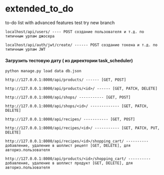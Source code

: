 # extended_to_do
to-do list with advanced features
test
try new branch

```
localhost/api/users/ ---- POST создание пользователя и т.д. по типичным урлам джосера
```
```
localhost/api/auth/jwt/create/ ------ POST создание токена и т.д. по типичным урлам JWT
```
#### Загрузить тестовую дату ( из директории task_scheduler)
```
python manage.py load data db.json
```
```
http://127.0.0.1:8000/api/products/ ------ [GET, POST]
```
```
http://127.0.0.1:8000/api/products/<id>/ ------ [GET, PATCH, DELETE]
```
```
http://127.0.0.1:8000/api/shops/ ----------- [GET, POST]
```
```
http://127.0.0.1:8000/api/shops/<id>/ ------------- [GET, PATCH, DELETE]
```
```
http://127.0.0.1:8000/api/recipes/ ----------- [GET, POST]
```
```
http://127.0.0.1:8000/api/recipes/<id>/ ----------- [GET, PATCH, PUT, DELETE]
```
```
http://127.0.0.1:8000/api/recipes/<id>/shopping_cart/ ---------- добавление, удаление в шоплист рецепт [GET, DELETE], для авториз.пользователя
```
```
http://127.0.0.1:8000/api/products/<id>/shopping_cart/ ---------- добавление, удаление в шоплист продукт [GET, DELETE], для авториз.пользователя
```
